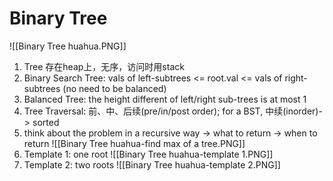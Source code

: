 # Binary Tree

![[Binary Tree huahua.PNG]]

1.  Tree 存在heap上，无序，访问时用stack
2.  Binary Search Tree: vals of left-subtrees <= root.val <= vals of right-subtrees (no need to be balanced)
3.  Balanced Tree: the height different of left/right sub-trees is at most 1
4.  Tree Traversal: 前、中、后续(pre/in/post order); for a BST, 中续(inorder)-> sorted
5.  think about the problem in a recursive way -> what to return -> when to return
![[Binary Tree huahua-find max of a tree.PNG]]
6. Template 1: one root ![[Binary Tree huahua-template 1.PNG]]
7. Template 2: two roots ![[Binary Tree huahua-template 2.PNG]]